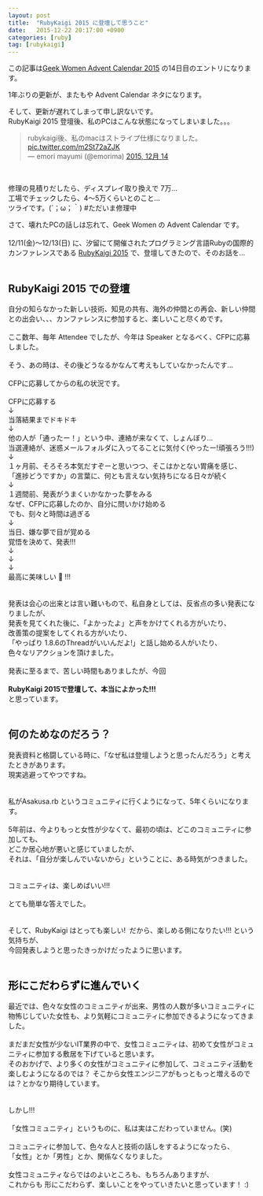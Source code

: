 ```yaml
---
layout: post
title:  "RubyKaigi 2015 に登壇して思うこと"
date:   2015-12-22 20:17:00 +0900
categories: [ruby]
tag: [rubykaigi]
---
```

この記事は[Geek Women Advent Calendar 2015](http://www.adventar.org/calendars/875) の14日目のエントリになります。


1年ぶりの更新が、またもや Advent Calendar ネタになります。

そして、更新が遅れてしまって申し訳ないです。<br />
RubyKaigi 2015 登壇後、私のPCはこんな状態になってしまいました。。。<br />

<blockquote class="twitter-tweet" lang="ja">
<div dir="ltr" lang="ja">
rubykaigi後、私のmacはストライプ仕様になりました。 <a href="https://t.co/m2St72aZJK">pic.twitter.com/m2St72aZJK</a></div>
— emori mayumi (@emorima) <a href="https://twitter.com/emorima/status/676238308783947776">2015, 12月 14</a></blockquote>
<script async="" charset="utf-8" src="//platform.twitter.com/widgets.js"></script><br />


修理の見積りだしたら、ディスプレイ取り換えで 7万...<br />
工場でチェックしたら、4～5万くらいとのこと...<br />
ツライです。(´；ω；｀) #ただいま修理中<br />


さて、壊れたPCの話しは忘れて、Geek Women の Advent Calendar です。<br />
<br />
12/11(金)～12/13(日) に、汐留にて開催されたプログラミング言語Rubyの国際的カンファレンスである&nbsp;<a href="http://rubykaigi.org/2015" target="_blank">RubyKaigi 2015</a>&nbsp;で、登壇してきたので、そのお話を…<br />
<br />

## RubyKaigi 2015 での登壇

自分の知らなかった新しい技術、知見の共有、海外の仲間との再会、新しい仲間との出会い、、、カンファレンスに参加すると、楽しいこと尽くめです。<br />
<br />
ここ数年、毎年 Attendee でしたが、今年は Speaker となるべく、CFPに応募しました。<br />
<br />
そう、あの時は、その後どうなるかなんて考えもしていなかったんです...<br />
<br />
CFPに応募してからの私の状況です。<br />
<br />
CFPに応募する<br />
↓<br />
当落結果までドキドキ<br />
↓<br />
他の人が「通ったー！」という中、連絡が来なくて、しょんぼり…<br />
当選連絡が、迷惑メールフォルダに入ってることに気付く(やったー!頑張ろう!!!)<br />
↓<br />
１ヶ月前、そろそろ本気だすぞーと思いつつ、そこはかとない胃痛を感じ、<br />
「進捗どうですか」の言葉に、何とも言えない気持ちになる日々が続く<br />
↓<br />
１週間前、発表がうまくいかなかった夢をみる<br />
なぜ、CFPに応募したのか、自分に問いかけ始める<br />
でも、刻々と時間は過ぎる<br />
↓<br />
当日、嫌な夢で目が覚める<br />
覚悟を決めて、発表!!!<br />
↓<br />
↓<br />
↓<br />
最高に美味しい :beer: !!!<br />
<br />
<br />
発表は会心の出来とは言い難いもので、私自身としては、反省点の多い発表になりましたが、<br />
発表を見てくれた後に、「よかったよ」と声をかけてくれる方がいたり、<br />
改善策の提案をしてくれる方がいたり、<br />
「やっぱり 1.8.6のThreadがいいんだよ!」と話し始める人がいたり、<br />
色々なリアクションを頂けました。<br />
<br />
発表に至るまで、苦しい時間もありましたが、今回<br />
<b><br /></b>
<b>RubyKaigi 2015で登壇して、本当によかった!!!&nbsp;</b><br />
と思っています。<br />
<br />

## 何のためなのだろう？

発表資料と格闘している時に、「なぜ私は登壇しようと思ったんだろう」と考えたときがあります。<br />
現実逃避ってやつですね。<br />
<br />
<br />
私がAsakusa.rb というコミュニティに行くようになって、5年くらいになります。<br />
<br />
5年前は、今よりもっと女性が少なくて、最初の頃は、どこのコミュニティに参加しても、<br />
どこか居心地が悪いと感じていましたが、<br />
それは、「自分が楽しんでいないから」ということに、ある時気がつきました。<br />
<br />
<br />
コミュニティは、楽しめばいい!!!<br />
<br />
とても簡単な答えでした。<br />
<br />
<br />
そして、RubyKaigi はとっても楽しい! &nbsp;だから、楽しめる側になりたい!!! という気持ちが、<br />
今回発表しようと思ったきっかけだったように思います。<br />
<br />
<h2 style="-webkit-text-stroke-width: 0px; color: black; font-family: 'ＭＳ Ｐゴシック'; font-style: normal; font-variant: normal; letter-spacing: normal; line-height: normal; orphans: auto; text-align: start; text-indent: 0px; text-transform: none; white-space: normal; widows: 1; word-spacing: 0px;">
形にこだわらずに進んでいく</h2>
最近では、色々な女性のコミュニティが出来、男性の人数が多いコミュニティに物怖じしていた女性も、より気軽にコミュニティに参加できるようになってきました。<br />
<br />
まだまだ女性が少ないIT業界の中で、女性コミュニティは、初めて女性がコミュニティに参加する敷居を下げていると思います。<br />
そのおかげで、より多くの女性がコミュニティに参加して、コミュニティ活動を楽しむようになるのでは？ そこから女性エンジニアがもっともっと増えるのでは？とかなり期待しています。<br />
<br />
<br />
しかし!!!<br />
<br />
「女性コミュニティ」というものに、私は実はこだわっていません。(笑)<br />
<br />
コミュニティに参加して、色々な人と技術の話しをするようになったら、<br />
「女性」とか「男性」とか、関係なくなりました。<br />
<br />
女性コミュニティならではのよいところも、もちろんありますが、<br />
これからも 形にこだわらず、楽しいことをやっていきたいと思っています！ :)

